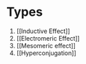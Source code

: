 # Types
1) [[Inductive Effect]]
2) [[Electromeric Effect]]
3) [[Mesomeric effect]]
4) [[Hyperconjugation]]